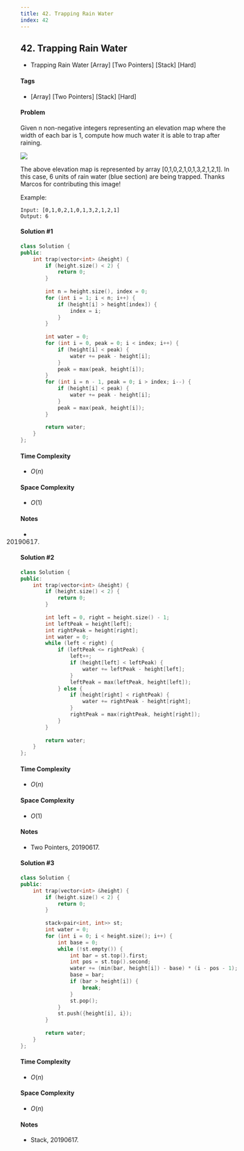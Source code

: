 ```yaml
---
title: 42. Trapping Rain Water
index: 42
---
```


## 42. Trapping Rain Water
- Trapping Rain Water [Array] [Two Pointers] [Stack] [Hard]

#### Tags
- [Array] [Two Pointers] [Stack] [Hard]

#### Problem

Given n non-negative integers representing an elevation map where the width of each bar is 1, compute how much water it is able to trap after raining.

![](https://www.leetcode.com/static/images/problemset/rainwatertrap.png)

The above elevation map is represented by array [0,1,0,2,1,0,1,3,2,1,2,1]. In this case, 6 units of rain water (blue section) are being trapped. Thanks Marcos for contributing this image!

Example:

    Input: [0,1,0,2,1,0,1,3,2,1,2,1]
    Output: 6

#### Solution #1
``` C++
class Solution {
public:
    int trap(vector<int> &height) {
        if (height.size() < 2) {
            return 0;
        }
        
        int n = height.size(), index = 0;
        for (int i = 1; i < n; i++) {
            if (height[i] > height[index]) {
                index = i;
            }
        }
        
        int water = 0;
        for (int i = 0, peak = 0; i < index; i++) {
            if (height[i] < peak) {
                water += peak - height[i];
            }
            peak = max(peak, height[i]);
        }
        for (int i = n - 1, peak = 0; i > index; i--) {
            if (height[i] < peak) {
                water += peak - height[i];
            }
            peak = max(peak, height[i]);
        }
        
        return water;
    }
};
```

#### Time Complexity
- $O(n)$

#### Space Complexity
- $O(1)$

#### Notes
- 20190617.

#### Solution #2
``` C++
class Solution {
public:
    int trap(vector<int> &height) {
        if (height.size() < 2) {
            return 0;
        }
        
        int left = 0, right = height.size() - 1;
        int leftPeak = height[left];
        int rightPeak = height[right];
        int water = 0;
        while (left < right) {
            if (leftPeak <= rightPeak) {
                left++;
                if (height[left] < leftPeak) {
                    water += leftPeak - height[left];
                }
                leftPeak = max(leftPeak, height[left]);
            } else {
                if (height[right] < rightPeak) {
                    water += rightPeak - height[right];
                }
                rightPeak = max(rightPeak, height[right]);
            }
        }
        
        return water;
    }
};
```

#### Time Complexity
- $O(n)$

#### Space Complexity
- $O(1)$

#### Notes
- Two Pointers, 20190617.

#### Solution #3
``` C++
class Solution {
public:
    int trap(vector<int> &height) {
        if (height.size() < 2) {
            return 0;
        }
        
        stack<pair<int, int>> st;
        int water = 0;
        for (int i = 0; i < height.size(); i++) {
            int base = 0;
            while (!st.empty()) {
                int bar = st.top().first;
                int pos = st.top().second;
                water += (min(bar, height[i]) - base) * (i - pos - 1);
                base = bar;
                if (bar > height[i]) {
                    break;
                }
                st.pop();
            }
            st.push({height[i], i});
        }
        
        return water;
    }
};
```

#### Time Complexity
- $O(n)$

#### Space Complexity
- $O(n)$

#### Notes
- Stack, 20190617.
